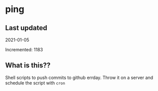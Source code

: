# ping

## Last updated
2021-01-05

Incremented: 1183

## What is this??
Shell scripts to push commits to github errday. Throw it on a server and schedule the script with `cron`
